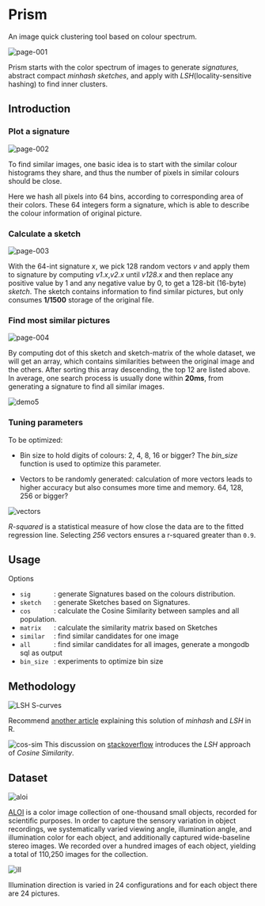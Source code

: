 # Prism

An image quick clustering tool based on colour spectrum.

![page-001](screenshot/prism-page-001.jpg)

Prism starts with the color spectrum of images to generate *signatures*, abstract compact *minhash sketches*, and apply with *LSH*(locality-sensitive hashing) to find inner clusters.

## Introduction

### Plot a signature

![page-002](screenshot/prism-page-002.jpg)

To find similar images, one basic idea is to start with the similar colour histograms they share, and thus the number of pixels in similar colours should be close.

Here we hash all pixels into 64 bins, according to corresponding area of their colors. These 64 integers form a signature, which is able to describe the colour information of original picture.



### Calculate a sketch

![page-003](screenshot/prism-page-003.jpg)

With the 64-int signature *x*, we pick 128 random vectors *v* and apply them to signature by computing *v1.x*,*v2.x* until *v128.x* and then replace any positive value by 1 and any negative value by 0, to get a 128-bit (16-byte) *sketch*. The sketch contains information to find similar pictures, but only consumes **1/1500** storage of the original file.

### Find most similar pictures

![page-004](screenshot/prism-page-004.jpg)

By computing dot of this sketch and sketch-matrix of the whole dataset, we will get an array, which contains similarities between the original image and the others. After sorting this array descending, the top 12 are listed above. In average, one search process is usually done within **20ms**, from generating a signature to find all similar images.

![demo5](screenshot/demo5.png)

### Tuning parameters

To be optimized:

* Bin size to hold digits of colours: 2, 4, 8, 16 or bigger? The *bin_size* function is used to optimize this parameter.

* Vectors to be randomly generated: calculation of more vectors leads to higher accuracy but also consumes more time and memory. 64, 128, 256 or bigger? 

![vectors](screenshot/vectors-n.jpg)

*R-squared* is a statistical measure of how close the data are to the fitted regression line. Selecting *256* vectors ensures a r-squared greater than `0.9`.

## Usage

Options

 * `sig      ` : generate Signatures based on the colours distribution.
 * `sketch   ` : generate Sketches based on Signatures.
 * `cos      ` : calculate the Cosine Similarity between samples and all population.
 * `matrix   ` : calculate the similarity matrix based on Sketches
 * `similar  ` : find similar candidates for one image
 * `all      ` : find similar candidates for all images, generate a mongodb sql as output
 * `bin_size ` : experiments to optimize bin size

## Methodology

![LSH S-curves](screenshot/s-curve.png)

Recommend [another article](https://cran.r-project.org/web/packages/textreuse/vignettes/textreuse-minhash.html) explaining this solution of *minhash* and *LSH* in R. 

![cos-sim](https://i.stack.imgur.com/27nSY.png)
This discussion on [stackoverflow](http://stackoverflow.com/questions/12952729/how-to-understand-locality-sensitive-hashing) introduces the *LSH* approach of *Cosine Similarity*. 


## Dataset

![aloi](http://aloi.science.uva.nl/aloi/aloi.jpg)

[ALOI](http://aloi.science.uva.nl/) is a color image collection of one-thousand small objects, recorded for scientific purposes. In order to capture the sensory variation in object recordings, we systematically varied viewing angle, illumination angle, and illumination color for each object, and additionally captured wide-baseline stereo images. We recorded over a hundred images of each object, yielding a total of 110,250 images for the collection.

![ill](http://aloi.science.uva.nl/aloi/ill.jpg)

Illumination direction is varied in 24 configurations and for each object there are 24 pictures. 
